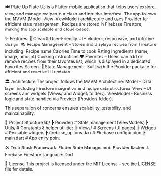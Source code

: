 🍽️ Plate Up
Plate Up is a Flutter mobile application that helps users explore, view, and manage recipes in a clean and intuitive interface. The app follows the MVVM (Model–View–ViewModel) architecture and uses Provider for efficient state management. Recipes are stored in Firebase Firestore, making the app scalable and cloud-based.

✨ Features:
🎨 Clean & User-Friendly UI – Modern, responsive, and intuitive design.
📚 Recipe Management – Stores and displays recipes from Firestore including:
Recipe name
Calories
Time to cook
Rating
Ingredients (name, image, amount)
Cooking instructions
❤️ Favorites – Users can add or remove recipes from their favorites list, which is displayed in a dedicated Favorites Screen.
🔄 State Management – Built with the Provider package for efficient and reactive UI updates.

🏛️ Architecture
The project follows the MVVM Architecture:
Model – Data layer, including Firestore integration and recipe data structures.
View – UI screens and widgets (Views/ and Widget/ folders).
ViewModel – Business logic and state handled via Provider (Provider/ folder).

This separation of concerns ensures scalability, testability, and maintainability.


📂 Project Structure
lib/
 ┣ Provider/                # State management (ViewModels)
 ┣ Utils/                   # Constants & helper utilities
 ┣ Views/                   # Screens (UI pages)
 ┣ Widget/                  # Reusable widgets
 ┣ firebase_options.dart    # Firebase configuration
 ┣ main.dart                # App entry point



🛠️ Tech Stack
Framework: Flutter
State Management: Provider
Backend: Firebase Firestore
Language: Dart


📄 License
This project is licensed under the MIT License – see the LICENSE file for details.
